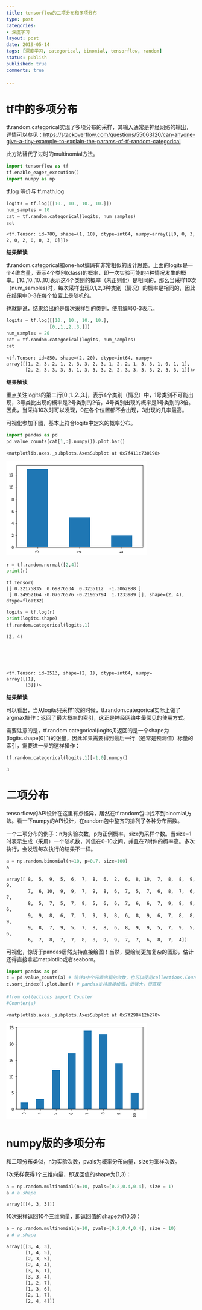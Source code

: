 ```yaml
---
title: tensorflow的二项分布和多项分布
type: post
categories:
- 深度学习
layout: post
date: 2019-05-14
tags: [深度学习, categorical, binomial, tensorflow, random]
status: publish
published: true
comments: true

---
```

# tf中的多项分布

tf.random.categorical实现了多项分布的采样，其输入通常是神经网络的输出，详情可以参见：https://stackoverflow.com/questions/55063120/can-anyone-give-a-tiny-example-to-explain-the-params-of-tf-random-categorical

此方法替代了过时的multinomial方法。


```python
import tensorflow as tf
tf.enable_eager_execution()
import numpy as np
```

tf.log 等价与 tf.math.log


```python
logits = tf.log([[10., 10., 10., 10.]])
num_samples = 10
cat = tf.random.categorical(logits, num_samples)
cat
```




    <tf.Tensor: id=780, shape=(1, 10), dtype=int64, numpy=array([[0, 0, 3, 2, 0, 2, 0, 0, 3, 0]])>



**结果解读**

tf.random.categorical和one-hot编码有非常相似的设计思路。上面的logits是一个4维向量，表示4个类别(class)的概率，即一次实验可能的4种情况发生的概率。[10.,10.,10.,10]表示这4个类别的概率（未正则化）是相同的，那么当采样10次（num_samples)时，每次采样出现0,1,2,3种类别（情况）的概率是相同的，因此在结果中0-3在每个位置上是随机的。

也就是说，结果给出的是每次采样到的类别，使用编号0-3表示。


```python
logits = tf.log([[10., 10., 10., 10.],
                [0.,1.,2.,3.]])
num_samples = 20
cat = tf.random.categorical(logits, num_samples)
cat
```




    <tf.Tensor: id=850, shape=(2, 20), dtype=int64, numpy=
    array([[1, 2, 3, 2, 1, 2, 3, 3, 2, 3, 1, 2, 2, 1, 3, 3, 1, 0, 1, 1],
           [2, 2, 3, 3, 3, 3, 1, 3, 3, 3, 2, 2, 3, 3, 3, 3, 2, 3, 3, 1]])>



**结果解读**

重点关注logits的第二行[0.,1.,2.,3.]，表示4个类别（情况）中，1号类别不可能出现，3号类比出现的概率是2号类别的2倍，4号类别出现的概率是1号类别的3倍。因此，当采样10次时可以发现，0在各个位置都不会出现，3出现的几率最高。

可视化参加下图，基本上符合logits中定义的概率分布。


```python
import pandas as pd
pd.value_counts(cat[1,:].numpy()).plot.bar()
```




    <matplotlib.axes._subplots.AxesSubplot at 0x7f411c730198>




![png](/images/output_7_1.png)



```python
r = tf.random.normal([2,4])
print(r)
```

    tf.Tensor(
    [[ 0.22175835  0.69876534  0.3235112  -1.3062888 ]
     [ 0.24952164 -0.07676576 -0.21965794  1.1233989 ]], shape=(2, 4), dtype=float32)



```python
logits = tf.log(r)
print(logits.shape)
tf.random.categorical(logits,1)
```

    (2, 4)





    <tf.Tensor: id=2513, shape=(2, 1), dtype=int64, numpy=
    array([[1],
           [3]])>



**结果解读**

可以看出，当从logits只采样1次的时候，tf.random.categorical实际上做了argmax操作：返回了最大概率的索引，这正是神经网络中最常见的使用方式。

需要注意的是，tf.random.categorical(logits,1)返回的是一个shape为(logits.shape[0],1)的张量，因此如果需要得到最后一行（通常是预测值）标量的索引，需要进一步的这样操作：


```python
tf.random.categorical(logits,1)[-1,0].numpy()
```




    3



# 二项分布
tensorflow的API设计在这里有点怪异，居然在tf.random包中找不到binomial方法。看一下numpy的API设计，在random包中整齐的排列了各种分布函数。

一个二项分布的例子：n为实验次数，p为正例概率，size为采样个数。当size=1时表示生成（采用）一个随机数，其值在0-10之间，并且在7附件的概率高。多次执行，会发现每次执行的结果不一样。


```python
a = np.random.binomial(n=10, p=0.7, size=100)
a
```




    array([ 8,  5,  9,  5,  6,  7,  8,  6,  2,  6,  8, 10,  7,  8,  8,  9,  9,
            7,  6, 10,  9,  9,  7,  9,  8,  6,  7,  5,  7,  6,  8,  7,  6,  7,
            8,  5,  7,  5,  7,  9,  5,  6,  6,  7,  6,  6,  7,  9,  8,  9,  6,
            9,  9,  8,  6,  7,  7,  9,  9,  8,  6,  8,  9,  6,  7,  8,  8,  9,
            9,  8,  7,  9,  5,  7,  8,  8,  6,  8,  9,  9,  5,  7,  9,  5,  6,
            6,  7,  8,  7,  7,  8,  8,  9,  9,  7,  7,  6,  8,  7,  4])



可视化，惊讶于pandas居然支持直接绘图！当然，要绘制更加复杂的图形，估计还得直接拿起matplotlib或者seaborn。


```python
import pandas as pd
c = pd.value_counts(a) # 统计a中个元素出现的次数，也可以使用collections.Counter，但是不如pandas给出的结果直观
c.sort_index().plot.bar() # pandas支持直接绘图，很强大，很直观

#from collections import Counter
#Counter(a)
```




    <matplotlib.axes._subplots.AxesSubplot at 0x7f298412b278>




![png](/images/output_15_1.png)


# numpy版的多项分布

和二项分布类似，n为实验次数，pvals为概率分布向量，size为采样次数。

1次采样获得1个三维向量，即返回值的shape为(1,3)：


```python
a = np.random.multinomial(n=10, pvals=[0.2,0.4,0.4], size = 1) 
a # a.shape
```




    array([[4, 3, 3]])



10次采样返回10个三维向量，即返回值的shape为(10,3)：


```python
a = np.random.multinomial(n=10, pvals=[0.2,0.4,0.4], size = 10) 
a # a.shape
```




    array([[3, 4, 3],
           [1, 4, 5],
           [2, 3, 5],
           [2, 4, 4],
           [3, 6, 1],
           [3, 3, 4],
           [1, 2, 7],
           [1, 3, 6],
           [2, 1, 7],
           [2, 4, 4]])


